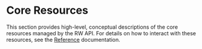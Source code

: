 # Core Resources

This section provides high-level, conceptual descriptions of the core resources managed by the RW API. For details on how to interact with these resources, see the [Reference](reference.html) documentation.